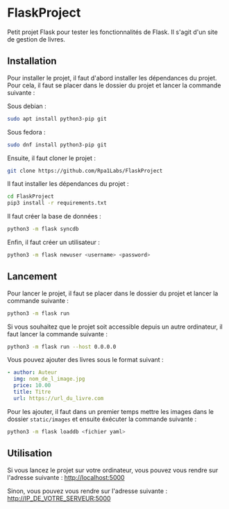 # FlaskProject

Petit projet Flask pour tester les fonctionnalités de Flask. Il s'agit d'un site de gestion de livres.

## Installation

Pour installer le projet, il faut d'abord installer les dépendances du projet. Pour cela, il faut se placer dans le dossier du projet et lancer la commande suivante :

Sous debian :

```bash
sudo apt install python3-pip git
```

Sous fedora :

```bash
sudo dnf install python3-pip git
```

Ensuite, il faut cloner le projet :

```bash
git clone https://github.com/Rpa1Labs/FlaskProject
```

Il faut installer les dépendances du projet :

```bash
cd FlaskProject
pip3 install -r requirements.txt
```

Il faut créer la base de données :

```bash
python3 -m flask syncdb
```

Enfin, il faut créer un utilisateur :

```bash
python3 -m flask newuser <username> <password>
``` 

## Lancement

Pour lancer le projet, il faut se placer dans le dossier du projet et lancer la commande suivante :

```bash
python3 -m flask run
```

Si vous souhaitez que le projet soit accessible depuis un autre ordinateur, il faut lancer la commande suivante :

```bash
python3 -m flask run --host 0.0.0.0
```

Vous pouvez ajouter des livres sous le format suivant :

```yaml
- author: Auteur
  img: nom_de_l_image.jpg
  price: 10.00
  title: Titre
  url: https://url_du_livre.com
```

Pour les ajouter, il faut dans un premier temps mettre les images dans le dossier `static/images` et ensuite éxécuter la commande suivante :

```bash
python3 -m flask loaddb <fichier yaml>
```


## Utilisation

Si vous lancez le projet sur votre ordinateur, vous pouvez vous rendre sur l'adresse suivante : [http://localhost:5000](http://localhost:5000)

Sinon, vous pouvez vous rendre sur l'adresse suivante : [http://IP_DE_VOTRE_SERVEUR:5000](http://IP_DE_VOTRE_SERVEUR:5000)